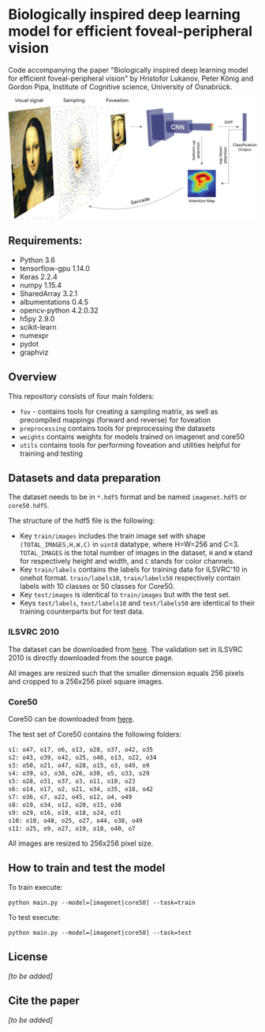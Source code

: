 # Biologically inspired deep learning model for efficient foveal-peripheral vision

Code accompanying the paper "Biologically inspired deep learning model for efficient foveal-peripheral vision" by Hristofor Lukanov, Peter König and Gordon Pipa, Institute of Cognitive science, University of Osnabrück.

![](https://raw.githubusercontent.com/hlukanov/fovperi/main/readme_images/model.png)

## Requirements:
- Python 3.6
- tensorflow-gpu 1.14.0
- Keras 2.2.4
- numpy 1.15.4
- SharedArray 3.2.1
- albumentations 0.4.5
- opencv-python 4.2.0.32
- h5py 2.9.0
- scikit-learn
- numexpr
- pydot
- graphviz

## Overview

This repository consists of four main folders:
- `fov` - contains tools for creating a sampling matrix, as well as precompiled mappings (forward and reverse) for foveation
- `preprocessing` contains tools for preprocessing the datasets
- `weights` contains weights for models trained on imagenet and core50
- `utils` contains tools for performing foveation and utilities helpful for training and testing

## Datasets and data preparation
The dataset needs to be in `*.hdf5` format and be named `imagenet.hdf5` or `core50.hdf5`.

The structure of the hdf5 file is the following:
- Key `train/images` includes the train image set with shape `(TOTAL_IMAGES,H,W,C)` in `uint8` datatype, where H=W=256 and C=3.
`TOTAL_IMAGES` is the total number of images in the dataset, `H` and `W` stand for respectively height and width, and `C` stands for color channels.
- Key `train/labels` contains the labels for training data for ILSVRC'10 in onehot format. `train/labels10`, `train/labels50` respectively contain labels with 10 classes or 50 classes for Core50.
- Key `test/images` is identical to `train/images` but with the test set.
- Keys `test/labels`, `test/labels10` and `test/labels50` are identical to their training counterparts but for test data.

### ILSVRC 2010
The dataset can be downloaded from [here](https://www.image-net.org/challenges/LSVRC/2010/index.php "here"). The validation set in ILSVRC 2010 is directly downloaded from the source page.

All images are resized such that the smaller dimension equals 256 pixels and cropped to a 256x256 pixel square images.

### Core50
Core50 can be downloaded from [here](https://vlomonaco.github.io/core50/ "here").

The test set of Core50 contains the following folders:
```
s1: o47, o17, o6, o13, o28, o37, o42, o35
s2: o43, o39, o42, o25, o46, o13, o22, o34
s3: o50, o21, o47, o28, o15, o3, o49, o9
s4: o39, o3, o38, o26, o30, o5, o33, o29
s5: o28, o31, o37, o3, o11, o10, o23
s6: o14, o17, o2, o21, o34, o35, o18, o42
s7: o36, o7, o22, o45, o12, o4, o49
s8: o19, o34, o12, o20, o15, o38
s9: o29, o16, o19, o18, o24, o31
s10: o10, o48, o25, o27, o44, o38, o49
s11: o25, o9, o27, o19, o18, o40, o7
```

All images are resized to 256x256 pixel size.

## How to train and test the model

To train execute:
```
python main.py --model=[imagenet|core50] --task=train
```

To test execute:
```
python main.py --model=[imagenet|core50] --task=test
```

## License
*[to be added]*

## Cite the paper
*[to be added]*
